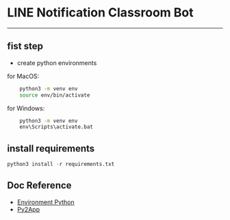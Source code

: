 # LINE Notification Classroom Bot

---

## fist step

- create python environments

for MacOS:

```bash
    python3 -m venv env
    source env/bin/activate
```

for Windows:

```cmd
    python3 -m venv env
    env\Scripts\activate.bat
```

## install requirements

```py
python3 install -r requirements.txt

```

## Doc Reference

- [Environment Python](https://docs.python.org/3/tutorial/venv.html)
- [Py2App](https://py2app.readthedocs.io/en/latest/tutorial.html#create-a-setup-py-file)
